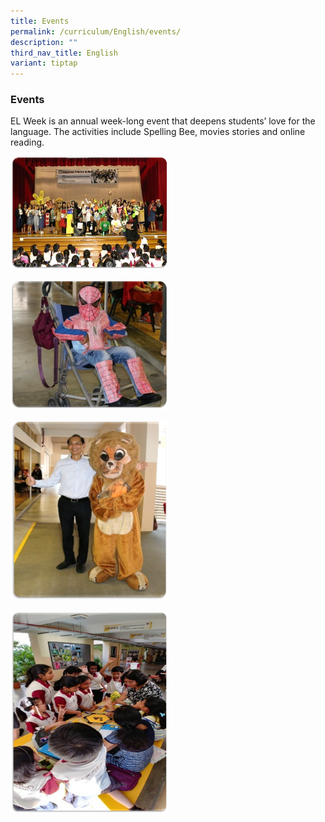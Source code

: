 ```yaml
---
title: Events
permalink: /curriculum/English/events/
description: ""
third_nav_title: English
variant: tiptap
---
```

<h3>Events</h3>
<p>EL Week is an annual week-long event that deepens students’ love for the
language. The activities include Spelling Bee, movies stories and online
reading.&nbsp;</p>
<div class="isomer-image-wrapper">
<img style="width: 50%;" height="auto" width="100%" alt="" src="/images/English_events_1.png">
</div>
<p></p>
<div class="isomer-image-wrapper">
<img style="width: 50%;" height="auto" width="100%" alt="" src="/images/English_events_2.png">
</div>
<p></p>
<div class="isomer-image-wrapper">
<img style="width: 50%;" height="auto" width="100%" alt="" src="/images/English_events_3.png">
</div>
<p></p>
<div class="isomer-image-wrapper">
<img style="width: 50%;" height="auto" width="100%" alt="" src="/images/English_events_4.png">
</div>
<p></p>
<p></p>
<p></p>